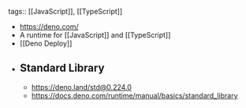 tags:: [[JavaScript]], [[TypeScript]]

- https://deno.com/
- A runtime for [[JavaScript]] and [[TypeScript]]
- [[Deno Deploy]]
- ## Standard Library
	- https://deno.land/std@0.224.0
	- https://docs.deno.com/runtime/manual/basics/standard_library